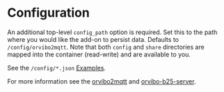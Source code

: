 # Configuration
An additional top-level `config_path` option is required. Set this to the path where you would like the add-on to persist data. Defaults to `/config/orvibo2mqtt`. Note that both `config` and `share` directories are mapped into the container (read-write) and are available to you.

See the `/config/*.json` [Examples](https://github.com/liudanning/orvibo2mqtt/tree/master/config).

For more information see the [orvibo2mqtt](https://github.com/liudanning/orvibo2mqtt) and [orvibo-b25-server](https://github.com/sandysound/orvibo-b25-server).
